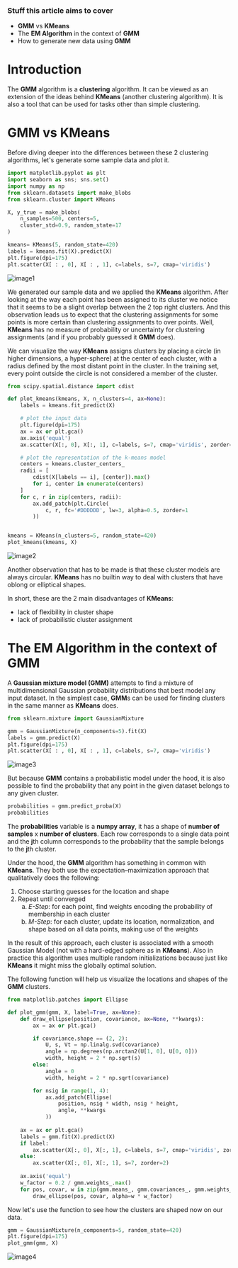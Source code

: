 ### Stuff this article aims to cover

* **GMM** vs **KMeans**
* The **EM Algorithm** in the context of **GMM**
* How to generate new data using **GMM**


# Introduction

The **GMM** algorithm is a **clustering** algorithm. It can be viewed as an extension of the ideas behind **KMeans** (another clustering algorithm). It is also a tool that can be used for tasks other than simple clustering.

# GMM vs KMeans

Before diving deeper into the differences between these 2 clustering algorithms, let's generate some sample data and plot it.

```py
import matplotlib.pyplot as plt
import seaborn as sns; sns.set()
import numpy as np
from sklearn.datasets import make_blobs
from sklearn.cluster import KMeans

X, y_true = make_blobs(
    n_samples=500, centers=5,
    cluster_std=0.9, random_state=17
)

kmeans= KMeans(5, random_state=420)
labels = kmeans.fit(X).predict(X)
plt.figure(dpi=175)
plt.scatter(X[ : , 0], X[ : , 1], c=labels, s=7, cmap='viridis')
```

![image1](./images/image1.png)

We generated our sample data and we applied the **KMeans** algorithm. After looking at the way each point has been assigned to its cluster we notice that it seems to be a slight overlap between the 2 top right clusters. And this observation leads us to expect that the clustering assignments for some points is more certain than clustering assignments to over points. Well, **KMeans** has no measure of probability or uncertainty for clustering assignments (and if you probably guessed it **GMM** does).

We can visualize the way **KMeans** assigns clusters by placing a circle (in higher dimensions, a hyper-sphere) at the center of each cluster, with a radius defined by the most distant point in the cluster. In the training set, every point outside the circle is not considered a member of the cluster. 

```py
from scipy.spatial.distance import cdist

def plot_kmeans(kmeans, X, n_clusters=4, ax=None):
    labels = kmeans.fit_predict(X)

    # plot the input data
    plt.figure(dpi=175)
    ax = ax or plt.gca()
    ax.axis('equal')
    ax.scatter(X[:, 0], X[:, 1], c=labels, s=7, cmap='viridis', zorder=2)

    # plot the representation of the k-means model
    centers = kmeans.cluster_centers_
    radii = [
        cdist(X[labels == i], [center]).max()
        for i, center in enumerate(centers)
    ]
    for c, r in zip(centers, radii):
        ax.add_patch(plt.Circle(
            c, r, fc='#DDDDDD', lw=3, alpha=0.5, zorder=1
        ))


kmeans = KMeans(n_clusters=5, random_state=420)
plot_kmeans(kmeans, X)
```

![image2](./images/image2.png)

Another observation that has to be made is that these cluster models are always circular. **KMeans** has no builtin way to deal with clusters that have oblong or elliptical shapes. 

In short, these are the 2 main disadvantages of **KMeans**:
* lack of flexibility in cluster shape
* lack of probabilistic cluster assignment

# The EM Algorithm in the context of GMM

A **Gaussian mixture model (GMM)** attempts to find a mixture of multidimensional Gaussian probability distributions that best model any input dataset. In the simplest case, **GMM**s can be used for finding clusters in the same manner as **KMeans** does. 

```py
from sklearn.mixture import GaussianMixture

gmm = GaussianMixture(n_components=5).fit(X)
labels = gmm.predict(X)
plt.figure(dpi=175)
plt.scatter(X[ : , 0], X[ : , 1], c=labels, s=7, cmap='viridis')
```

![image3](./images/image3.png)

But because **GMM** contains a probabilistic model under the hood, it is also possible to find the probability that any point in the given dataset belongs to any given cluster.

```py
probabilities = gmm.predict_proba(X)
probabilities
```

The **probabilities** variable is a **numpy array**, it has a shape of **number of samples** x **number of clusters**. Each row corresponds to a single data point and the **j**th column corresponds to the probability that the sample belongs to the **j**th cluster.

Under the hood, the **GMM** algorithm has something in common with **KMeans**. They both use the expectation–maximization approach that qualitatively does the following:

1. Choose starting guesses for the location and shape
2. Repeat until converged
    <ol type='a'>
        <li>
            <i>E-Step</i>: for each point, find weights encoding the probability of membership in each cluster
        </li>
        <li>
            <i>M-Step</i>: for each cluster, update its location, normalization, and shape based on all data points, making use of the weights
        </li>
    </ol>

In the result of this approach, each cluster is associated with a smooth Gaussian Model (not with a hard-edged sphere as in **KMeans**). Also in practice this algorithm uses multiple random initializations because just like **KMeans** it might miss the globally optimal solution.

The following function will help us visualize the locations and shapes of the **GMM** clusters.

```py
from matplotlib.patches import Ellipse

def plot_gmm(gmm, X, label=True, ax=None):
    def draw_ellipse(position, covariance, ax=None, **kwargs):
        ax = ax or plt.gca()

        if covariance.shape == (2, 2):
            U, s, Vt = np.linalg.svd(covariance)
            angle = np.degrees(np.arctan2(U[1, 0], U[0, 0]))
            width, height = 2 * np.sqrt(s)
        else:
            angle = 0
            width, height = 2 * np.sqrt(covariance)

        for nsig in range(1, 4):
            ax.add_patch(Ellipse(
                position, nsig * width, nsig * height,
                angle, **kwargs
            ))
    
    ax = ax or plt.gca()
    labels = gmm.fit(X).predict(X)
    if label:
        ax.scatter(X[:, 0], X[:, 1], c=labels, s=7, cmap='viridis', zorder=2) 
    else:
        ax.scatter(X[:, 0], X[:, 1], s=7, zorder=2)
    
    ax.axis('equal')
    w_factor = 0.2 / gmm.weights_.max()
    for pos, covar, w in zip(gmm.means_, gmm.covariances_, gmm.weights_):
        draw_ellipse(pos, covar, alpha=w * w_factor)
```

Now let's use the function to see how the clusters are shaped now on our data.

```py
gmm = GaussianMixture(n_components=5, random_state=420)
plt.figure(dpi=175)
plot_gmm(gmm, X)
```

![image4](./images/image4.png)

